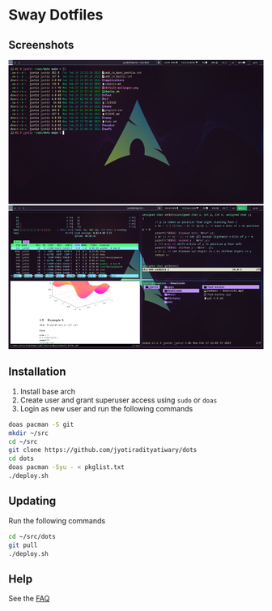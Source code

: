 # Sway Dotfiles

## Screenshots

![screenshot 1](screenshots/s1.png)
![screenshot 2](screenshots/s2.png)

## Installation
1) Install base arch
2) Create user and grant superuser access using `sudo` or `doas`
3) Login as new user and run the following commands
```sh
doas pacman -S git
mkdir ~/src
cd ~/src
git clone https://github.com/jyotiradityatiwary/dots
cd dots
doas pacman -Syu - < pkglist.txt
./deploy.sh
```

## Updating
Run the following commands

```sh
cd ~/src/dots
git pull
./deploy.sh
```

## Help
See the [FAQ](docs/faq.md)
